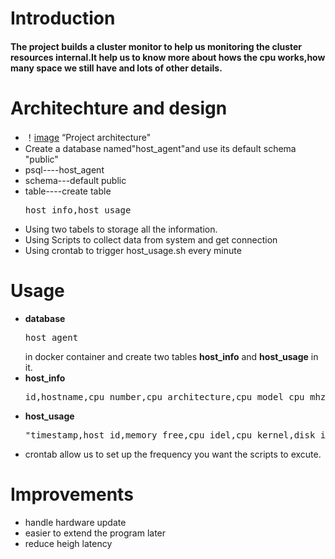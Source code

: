 # Introduction
#### The project builds a cluster monitor to help us monitoring the cluster resources internal.It help us to know more about hows the cpu works,how many space we still have and lots of other details.


# Architechture and design
- ！[image](https://github.com/keshang-xxpk/Linux-Usage-Agent/blob/master/project-architecture.png)   “Project architecture"
- Create a database named"host_agent"and use its default schema "public"
- psql----host_agent
- schema---default public
- table----create table<pre>host_info,host_usage</pre>
- Using two tabels to storage all the information.
- Using Scripts to collect data from system and get connection
- Using crontab  to trigger host_usage.sh every minute

# Usage
- **database** <pre>host_agent</pre> in docker container and create two tables **host_info** and **host_usage** in it.
- **host_info**  <pre>id,hostname,cpu_number,cpu_architecture,cpu_model_cpu_mhz,L2-cache,timestamp</pre>
- **host_usage**  <pre>"timestamp,host_id,memory_free,cpu_idel,cpu_kernel,disk_io,disk_available</pre>
- crontab allow us to set up the frequency you want the scripts to excute.

# Improvements
- handle hardware update
- easier to extend the program later
- reduce heigh latency
